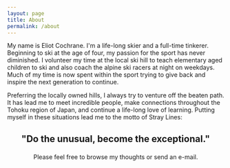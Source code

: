 ```yaml
---
layout: page
title: About
permalink: /about
---
```


My name is Eliot Cochrane. I'm a life-long skier and a full-time tinkerer. Beginning to ski at the age of four, my passion for the sport has never diminished. I volunteer my time at the local ski hill to teach elementary aged children to ski and also coach the alpine ski racers at night on weekdays. Much of my time is now spent within the sport trying to give back and inspire the next generation to continue.

Preferring the locally owned hills, I always try to venture off the beaten path. It has lead me to meet incredible people, make connections throughout the Tohoku region of Japan, and continue a life-long love of learning. Putting myself in these situations lead me to the motto of Stray Lines:

## <p style="text-align: center;">"Do the unusual, become the exceptional."</p>

<p style="text-align: center;">Please feel free to browse my thoughts or send an e-mail.</p>